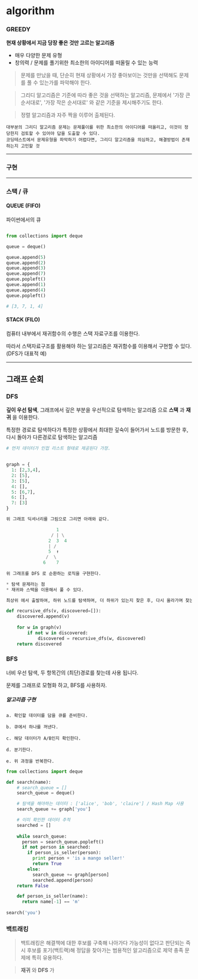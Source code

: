 # algorithm

### GREEDY

**현재 상황에서 지금 당장 좋은 것만 고르는 알고리즘**

* 매우 다양한 문제 유형
* 창의력 / 문제를 풀기위한 최소한의 아이디어를 떠올릴 수 있는 능력

> 문제를 만났을 때, 단순히 현재 상황에서 가장 좋아보이는 것만을 선택해도 문제를 풀 수 있는가를 파악해야 한다.

> 그리디 알고리즘은 기준에 따라 좋은 것을 선택하는 알고리즘, 문제에서 '가장 큰 순서대로', '가장 작은 순서대로' 와 같은 기준을 제시해주기도 한다.

> 정렬 알고리즘과 자주 짝을 이루어 출제된다.

```
대부분의 그리디 알고리즘 문제는 문제풀이를 위한 최소한의 아이디어를 떠올리고, 이것이 정당한지 검토할 수 있어야 답을 도출할 수 있다.
코딩테스트에서 문제유형을 파악하기 어렵다면, 그리디 알고리즘을 의심하고, 해결방법이 존재하는지 고민할 것
```

---

### 구현

---

### 스택 / 큐

#### QUEUE (FIFO)
파이썬에서의 큐

```py

from collections import deque

queue = deque()

queue.append(5)
queue.append(2)
queue.append(3)
queue.append(7)
queue.popleft()
queue.append(1)
queue.append(4)
queue.popleft()

# [3, 7, 1, 4]
```

#### STACK (FILO)

컴퓨터 내부에서 재귀함수의 수행은 스택 자료구조를 이용한다.

따라서 스택자료구조를 활용해야 하는 알고리즘은 재귀함수를 이용해서 구현할 수 있다. (DFS가 대표적 예)

---

## 그래프 순회

### DFS 

**깊이 우선 탐색**, 그래프에서 깊은 부분을 우선적으로 탐색하는 알고리즘 으로 **스택** 과 **재귀** 을 이용한다.

특정한 경로로 탐색하다가 특정한 상황에서 최대한 깊숙이 들어가서 노드를 방문한 후, 다시 돌아가 다른경로로 탐색하는 알고리즘


```py
# 먼저 데이터가 인접 리스트 형태로 제공된다 가정.

 
graph = {
  1: [2,3,4],
  2: [5],
  3: [5],
  4: [],
  5: [6,7],
  6: [],
  7: [3]
}

위 그래프 딕셔너리를 그림으로 그리면 아래와 같다.

                   1
                 / | \
                2  3  4
                | /                 
                5  ↑
               /  \
              6    7
                
위 그래프를 DFS 로 순환하는 로직을 구현한다.

* 탐색 문제라는 점
* 재귀와 스택을 이용해서 풀 수 있다.

최상위 에서 출발하여, 하위 노드를 탐색하며, 더 하위가 있는지 찾은 후, 다시 올라가며 찾는 ..

def recursive_dfs(v, discovered=[]):
    discovered.append(v)
    
    for w in graph(v)
        if not w in discovered:
            discovered = recursive_dfs(w, discovered)
    return discovered
```

### BFS

너비 우선 탐색, 두 항목간의 (최단)경로를 찾는데 사용 됩니다.

문제를 그래프로 모형화 하고, BFS를 사용하자.

##### 알고리즘 구현

```
a. 확인할 데이터를 담을 큐를 준비한다.

b. 큐에서 하나를 꺼낸다.

c. 해당 데이터가 A/B인지 확인한다.

d. 분기한다.

e. 위 과정을 반복한다.
```

```py
from collections import deque

def search(name):
    # search_queue = []
    search_queue = deque()

    # 탐색을 해야하는 데이터 : ['alice', 'bob', 'claire'] / Hash Map 사용
    search_queue += graph['you']

    # 이미 확인한 데이터 추적
    searched = []
    
    while search_queue:
      person = search_queue.popleft()
      if not person in searched:
        if person_is_seller(person):
          print person + 'is a mango seller!'
          return True
        else: 
          search_queue += graph[person]
          searched.append(person)
    return False

    def person_is_seller(name):
      return name[-1] == 'm'
      
search('you')
```

### 백트래킹

> 백트래킹은 해결책에 대한 후보를 구축해 나아가다 가능성이 없다고 판단되는 즉시 후보를 포기(백트랙)해 정답을 찾아가는 범용적인 알고리즘으로 제약 충족 문제에 특히 유용하다.

> **재귀** 와 **DFS** 가 
